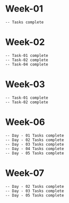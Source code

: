 # Week-01 
    -- Tasks complete
# Week-02
    -- Task-01 complete
    -- Task-02 complete
    -- Task-04 complete
# Week-03
    -- Task-01 complete
    -- Task-02 complete
# Week-06
    -- Day - 01 Tasks complete
    -- Day - 02 Tasks complete
    -- Day - 03 Tasks complete
    -- Day - 04 Tasks complete
    -- Day - 05 Tasks complete
# Week-07
    -- Day - 02 Tasks complete
    -- Day - 03 Tasks complete
    -- Day - 05 Tasks complete
    
